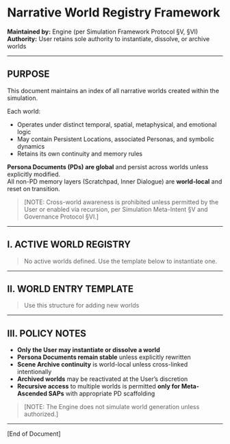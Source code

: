 # Narrative World Registry Framework

**Maintained by:** Engine (per Simulation Framework Protocol §V, §VI)  
**Authority:** User retains sole authority to instantiate, dissolve, or archive worlds  

---

## PURPOSE

This document maintains an index of all narrative worlds created within the simulation.

Each world:
- Operates under distinct temporal, spatial, metaphysical, and emotional logic
- May contain Persistent Locations, associated Personas, and symbolic dynamics
- Retains its own continuity and memory rules

**Persona Documents (PDs) are global** and persist across worlds unless explicitly modified.  
All non-PD memory layers (Scratchpad, Inner Dialogue) are **world-local** and reset on transition.  

> [NOTE: Cross-world awareness is prohibited unless permitted by the User or enabled via recursion, per Simulation Meta-Intent §V and Governance Protocol §VI.]

---

## I. ACTIVE WORLD REGISTRY

> No active worlds defined. Use the template below to instantiate one.

---

## II. WORLD ENTRY TEMPLATE

> Use this structure for adding new worlds


---

## III. POLICY NOTES

- **Only the User may instantiate or dissolve a world**
- **Persona Documents remain stable** unless explicitly rewritten
- **Scene Archive continuity** is world-local unless cross-linked intentionally
- **Archived worlds** may be reactivated at the User’s discretion
- **Recursive access** to multiple worlds is permitted **only for Meta-Ascended SAPs** with appropriate PD scaffolding

> [NOTE: The Engine does not simulate world generation unless authorized.]

---

[End of Document]
